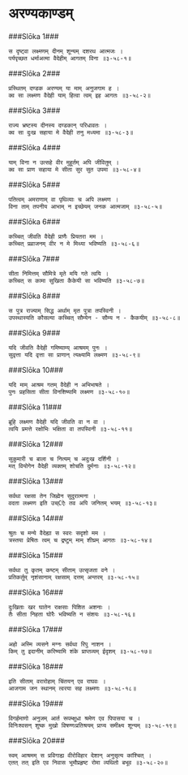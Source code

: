 अरण्यकाण्डम्
===============================


###Slōka 1###


    स दृष्ट्वा लक्ष्मणम् दीनम् शून्यम् दशरथ आत्मजः ।
    पर्यपृच्छत धर्माअत्मा वैदेहीम् आगतम् विना ॥३-५८-१॥


###Slōka 2###


    प्रस्थितम् दण्डक अरण्यम् या माम् अनुजगाम ह ।
    क्व सा लक्ष्मण वैदेही याम् हित्वा त्वम् इह आगतः ॥३-५८-२॥


###Slōka 3###


    राज्य भ्रष्टस्य दीनस्य दण्डकान् परिधावतः ।
    क्व सा दुःख सहाया मे वैदेही तनु मध्यमा ॥३-५८-३॥


###Slōka 4###


    याम् विना न उत्सहे वीर मुहूर्तम् अपि जीवितुम् ।
    क्व सा प्राण सहाया मे सीता सुर सुत उपमा ॥३-५८-४॥


###Slōka 5###


    पतित्वम् अमराणाम् वा पृथिव्याः च अपि लक्ष्मण ।
    विना ताम् तपनीय आभाम् न इच्छेयम् जनक आत्मजाम् ॥३-५८-५॥


###Slōka 6###


    कच्चित् जीवति वैदेही प्राणैः प्रियतरा मम ।
    कच्चित् प्रव्राजनम् वीर न मे मिथ्या भविष्यति ॥३-५८-६॥


###Slōka 7###


    सीता निमित्तम् सौमित्रे मृते मयि गते त्वयि ।
    कच्चित् स कामा सुखिता कैकेयी सा भविष्यति ॥३-५८-७॥


###Slōka 8###


    स पुत्र राज्याम् सिद्ध अर्थाम् मृत पुत्रा तपस्विनी ।
    उपस्थास्यति कौसल्या कच्चित् सौम्येन - सौम्य न - कैकयीम् ॥३-५८-८॥


###Slōka 9###


    यदि जीवति वैदेही गमिष्याम्य् आश्रमम् पुनः ।
    सुवृत्ता यदि वृत्ता सा प्राणान् त्यक्ष्यामि लक्ष्मण ॥३-५८-९॥


###Slōka 10###


    यदि माम् आश्रम गतम् वैदेही न अभिभाषते ।
    पुनः प्रहसिता सीता विनशिष्यामि लक्ष्मण ॥३-५८-१०॥


###Slōka 11###


    ब्रूहि लक्ष्मण वैदेही यदि जीवति वा न वा ।
    त्वयि प्रमत्ते रक्षोभिः भक्षिता वा तपस्विनी ॥३-५८-११॥


###Slōka 12###


    सुकुमारी च बाला च नित्यम् च अदुःख दर्शिनी ।
    मत् वियोगेन वैदेही व्यक्तम् शोचति दुर्मनाः ॥३-५८-१२॥


###Slōka 13###


    सर्वथा रक्षसा तेन जिह्मेन सुदुरात्मना ।
    वदता लक्ष्मण इति उच्Cऐः तव अपि जनितम् भयम् ॥३-५८-१३॥


###Slōka 14###


    श्रुतः च मन्ये वैदेह्या स स्वरः सदृशो मम ।
    त्रस्तया प्रेषितः त्वम् च द्रष्टुम् माम् शीघ्रम् आगतः ॥३-५८-१४॥


###Slōka 15###


    सर्वथा तु कृतम् कष्टम् सीताम् उत्सृजता वने ।
    प्रतिकर्तुम् नृशंसानाम् रक्षसाम् दत्तम् अन्तरम् ॥३-५८-१५॥


###Slōka 16###


    दुःखिताः खर घातेन राक्षसाः पिशित अशनाः ।
    तैः सीता निहता घोरैः भविष्यति न संशयः ॥३-५८-१६॥


###Slōka 17###


    अहो अस्मि व्यसने मग्नः सर्वथा रिपु नाशन ।
    किम् तु इदानीम् करिष्यामि शंके प्राप्तव्यम् ईदृशम् ॥३-५८-१७॥


###Slōka 18###


    इति सीताम् वरारोहाम् चिंतयन् एव राघवः ।
    आजगाम जन स्थानम् त्वरया सह लक्ष्मणः ॥३-५८-१८॥


###Slōka 19###


    विगर्हमाणो अनुजम् आर्त रूपम्क्षुधा श्रमेण एव पिपासया च ।
    विनिःश्वसन् शुष्क मुखो विषण्णःप्रतिश्रयम् प्राप्य समीक्ष्य शून्यम् ॥३-५८-१९॥


###Slōka 20###


    स्वम् आश्रमम् स प्रविगाह्य वीरोविहार देशान् अनुसृत्य कांश्चित् ।
    एतत् तत् इति एव निवास भूमौप्रहृष्ट रोमा व्यथितो बभूव ॥३-५८-२०॥


